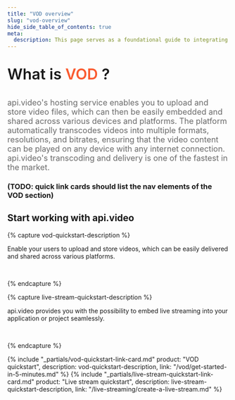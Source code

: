 ```yaml
---
title: "VOD overview"
slug: "vod-overview"
hide_side_table_of_contents: true
meta:
  description: This page serves as a foundational guide to integrating api.video's solutions for video on demand (VOD).
---
```


<p style="font-size: 34px; font-weight: 600; text-align: left;">
  <span style="font-size: 34px; font-weight: 600; text-align: left; ">
    What is </span>
  <span style="font-size: 34px; font-weight: 600; text-align: left; color: #fa5b30; text-decoration: none;">
    VOD</span>
  <span style="font-size: 34px; font-weight: 600; text-align: left; ">?</span>
</p>
</p>

<p style="opacity: 0.8; font-size: 18px; text-align: left;">
  <span style="opacity: 0.8; font-size: 18px; text-align: left;"
    >api.video's hosting service enables you to upload and store video files, which can then be easily embedded and shared across various devices and platforms. The platform automatically transcodes videos into multiple formats, resolutions, and bitrates, ensuring that the video content can be played on any device with any internet connection.
api.video's transcoding and delivery is one of the fastest in the market.</span
  >
  <br />
</p>



### (TODO: quick link cards should list the nav elements of the VOD section)

## Start working with api.video


<div class="link-cards">
{% capture vod-quickstart-description %}

Enable your users to upload and store videos, which can be easily delivered and shared across various platforms.

<br>

{% endcapture %}

{% capture live-stream-quickstart-description %}

api.video provides you with the possibility to embed live streaming into your application or project seamlessly.

<br>

{% endcapture %}

{% include "_partials/vod-quickstart-link-card.md" product: "VOD quickstart", description: vod-quickstart-description, link: "/vod/get-started-in-5-minutes.md" %}
{% include "_partials/live-stream-quickstart-link-card.md" product: "Live stream quickstart", description: live-stream-quickstart-description, link: "/live-streaming/create-a-live-stream.md" %}

</div>